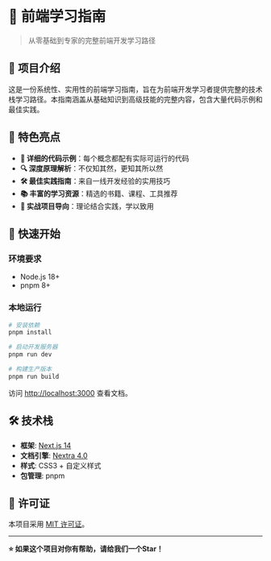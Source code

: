 # 🚀 前端学习指南

> 从零基础到专家的完整前端开发学习路径

## 📖 项目介绍

这是一份系统性、实用性的前端学习指南，旨在为前端开发学习者提供完整的技术栈学习路径。本指南涵盖从基础知识到高级技能的完整内容，包含大量代码示例和最佳实践。

## 🌟 特色亮点

- **📝 详细的代码示例**：每个概念都配有实际可运行的代码
- **🔍 深度原理解析**：不仅知其然，更知其所以然
- **🛠️ 最佳实践指南**：来自一线开发经验的实用技巧
- **📚 丰富的学习资源**：精选的书籍、课程、工具推荐
- **🎯 实战项目导向**：理论结合实践，学以致用

## 🚀 快速开始

### 环境要求

- Node.js 18+
- pnpm 8+

### 本地运行

```bash
# 安装依赖
pnpm install

# 启动开发服务器
pnpm run dev

# 构建生产版本
pnpm run build
```

访问 [http://localhost:3000](http://localhost:3000) 查看文档。

## 🛠️ 技术栈

- **框架**: [Next.js 14](https://nextjs.org/)
- **文档引擎**: [Nextra 4.0](https://nextra.site/)
- **样式**: CSS3 + 自定义样式
- **包管理**: pnpm

## 📄 许可证

本项目采用 [MIT 许可证](LICENSE)。

---

**⭐ 如果这个项目对你有帮助，请给我们一个Star！**
